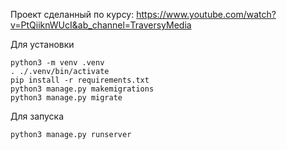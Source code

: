 Проект сделанный по курсу: https://www.youtube.com/watch?v=PtQiiknWUcI&ab_channel=TraversyMedia

Для установки
```
python3 -m venv .venv
. ./.venv/bin/activate
pip install -r requirements.txt
python3 manage.py makemigrations
python3 manage.py migrate
```
Для запуска
```
python3 manage.py runserver
```
